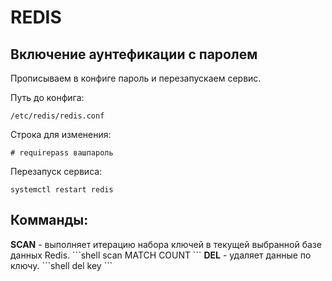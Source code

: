 <h1>REDIS</h1>

<h2>Включение аунтефикации с паролем</h2>

Прописываем в конфиге пароль и перезапускаем сервис.

Путь до конфига:

```shell
/etc/redis/redis.conf
```

Строка для изменения:

```shell
# requirepass вашпароль
```

Перезапуск сервиса:

```shell
systemctl restart redis
```

<h2>Комманды:</h2>
<b>SCAN</b> - выполняет итерацию набора ключей в текущей выбранной базе данных Redis.
```shell
scan <cursor> MATCH <match> COUNT <count>
```
<b>DEL</b> - удаляет данные по ключу.
```shell
del key
```


